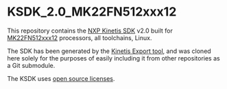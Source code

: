 # KSDK_2.0_MK22FN512xxx12

This repository contains the [NXP Kinetis SDK](http://www.nxp.com/products/software-and-tools/run-time-software/kinetis-software-and-tools/development-platforms-with-mbed/software-development-kit-for-kinetis-mcus:KINETIS-SDK) v2.0 built for [MK22FN512xxx12](http://www.nxp.com/products/microcontrollers-and-processors/arm-processors/kinetis-cortex-m-mcus/k-series-performance-m4/k2x-usb/kinetis-k22-120-mhz-cost-effective-full-speed-usb-microcontrollers-mcus-based-on-arm-cortex-m4-core:K22_120) processors, all toolchains, Linux.

The SDK has been generated by the [Kinetis Export tool](https://kex.nxp.com/), and was cloned here solely for the purposes of easily including it from other repositories as a Git submodule.

The KSDK uses [open source licenses](https://community.freescale.com/message/613019#613019).
